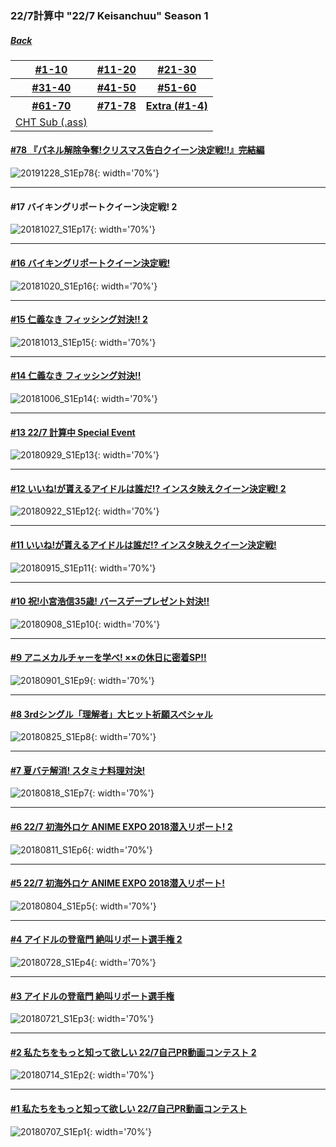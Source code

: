 ### 22/7計算中 "22/7 Keisanchuu" Season 1
##### [Back](227Keisanchuu_List.md)

<table style="width:100%">
  <tr>
  <th><a href="https:227photo.nets.hk/Markdown/Backup/227Keisanchuu/227Keisanchuu_S1.md#10-%E7%A5%9D%E5%B0%8F%E5%AE%AE%E6%B5%A9%E4%BF%A135%E6%AD%B3-%E3%83%90%E3%83%BC%E3%82%B9%E3%83%87%E3%83%BC%E3%83%97%E3%83%AC%E3%82%BC%E3%83%B3%E3%83%88%E5%AF%BE%E6%B1%BA">#1-10</a></th>
  <th><a href="">#11-20</a></th>
  <th><a href="">#21-30</a></th>
  </tr>
  <tr>
  <th><a href="">#31-40</a></th>
  <th><a href="">#41-50</a></th>
  <th><a href="">#51-60</a></th>
  </tr>
  <tr>
  <th><a href="">#61-70</a></th>
  <th><a href="">#71-78</a></th>
  <th><a href="">Extra (#1-4)</a></th>
  </tr>
  <tr>
  <td><a href="">CHT Sub (.ass)</a></td>
  </tr>
</table>

#### [#78 『パネル解除争奪!クリスマス告白クイーン決定戦!!』完結編](S1/Ep78.md)
![20191228_S1Ep78](../../../Img/227Keisanchuu/20191228_S1Ep78.jpg){: width='70%'}  

---

#### #17 バイキングリポートクイーン決定戦! 2
![20181027_S1Ep17](../../../Img/227Keisanchuu/20181027_S1Ep17.jpg){: width='70%'}

---

#### [#16 バイキングリポートクイーン決定戦!](S1/Ep16.md)
![20181020_S1Ep16](../../../Img/227Keisanchuu/20181020_S1Ep16.jpg){: width='70%'}

---

#### [#15 仁義なき フィッシング対決!! 2](S1/Ep15.md)
![20181013_S1Ep15](../../../Img/227Keisanchuu/20181013_S1Ep15.jpg){: width='70%'}

---

#### [#14 仁義なき フィッシング対決!!](S1/Ep14.md)
![20181006_S1Ep14](../../../Img/227Keisanchuu/20181006_S1Ep14.jpg){: width='70%'}

---

#### [#13 22/7 計算中 Special Event](S1/Ep13.md)
![20180929_S1Ep13](../../../Img/227Keisanchuu/20180929_S1Ep13.jpg){: width='70%'}

---

#### [#12 いいね!が貰えるアイドルは誰だ!? インスタ映えクイーン決定戦! 2](S1/Ep12.md)
![20180922_S1Ep12](../../../Img/227Keisanchuu/20180922_S1Ep12.jpg){: width='70%'}

---

#### [#11 いいね!が貰えるアイドルは誰だ!? インスタ映えクイーン決定戦!](S1/Ep11.md)
![20180915_S1Ep11](../../../Img/227Keisanchuu/20180915_S1Ep11.jpg){: width='70%'}

---

#### [#10 祝!小宮浩信35歳! バースデープレゼント対決!!](S1/Ep10.md)
![20180908_S1Ep10](../../../Img/227Keisanchuu/20180908_S1Ep10.jpg){: width='70%'}

---

#### [#9 アニメカルチャーを学べ! ××の休日に密着SP!!](S1/Ep9.md)
![20180901_S1Ep9](../../../Img/227Keisanchuu/20180901_S1Ep9.jpg){: width='70%'}

---

#### [#8 3rdシングル「理解者」大ヒット祈願スペシャル](S1/Ep8.md)
![20180825_S1Ep8](../../../Img/227Keisanchuu/20180825_S1Ep8.jpg){: width='70%'}

---

#### [#7 夏バテ解消! スタミナ料理対決!](S1/Ep7.md)
![20180818_S1Ep7](../../../Img/227Keisanchuu/20180818_S1Ep7.jpg){: width='70%'}

---

#### [#6 22/7 初海外ロケ ANIME EXPO 2018潜入リポート! 2](S1/Ep6.md)
![20180811_S1Ep6](../../../Img/227Keisanchuu/20180811_S1Ep6.jpg){: width='70%'}

---

#### [#5 22/7 初海外ロケ ANIME EXPO 2018潜入リポート!](S1/Ep5.md)
![20180804_S1Ep5](../../../Img/227Keisanchuu/20180804_S1Ep5.jpg){: width='70%'}  

---

#### [#4 アイドルの登竜門 絶叫リポート選手権 2](S1/Ep4.md)
![20180728_S1Ep4](../../../Img/227Keisanchuu/20180728_S1Ep4.jpg){: width='70%'}  

---

#### [#3 アイドルの登竜門 絶叫リポート選手権](S1/Ep3.md)
![20180721_S1Ep3](../../../Img/227Keisanchuu/20180721_S1Ep3.jpg){: width='70%'}  

---

#### [#2 私たちをもっと知って欲しい 22/7自己PR動画コンテスト 2](S1/Ep2.md)
![20180714_S1Ep2](../../../Img/227Keisanchuu/20180714_S1Ep2.jpg){: width='70%'}  

---

#### [#1 私たちをもっと知って欲しい 22/7自己PR動画コンテスト](S1/Ep1.md)
![20180707_S1Ep1](../../../Img/227Keisanchuu/20180707_S1Ep1.jpg){: width='70%'}
